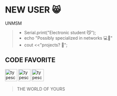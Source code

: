 # NEW USER 😸
UNMSM
>* Serial.print("Electronic student 😼");
>* echo "Possibly specialized in networks 💻🧨"
>* cout <<"projects? 📩";

## CODE FAVORITE
<p align="left">
<a href="https://www.gnu.org/software/bash/" target="_blank" rel="noreferrer"><img src="https://miro.medium.com/v2/resize:fit:600/1*FEE98iWinlZBYkxBAG8MvA.png" alt="typescript" width="40" height="40"/></a>
<a href="https://git-scm.com/" target="_blank" rel="noreferrer"><img src="https://stickermirchi.com/wp-content/uploads/2023/08/Git-Sticker-2-800x800.png" alt="typescript" width="40" height="40"/></a>
<a href="https://www.arduino.cc/" target="_blank" rel="noreferrer"><img src="https://cdn.worldvectorlogo.com/logos/arduino-1.svg" alt="typescript" width="40" height="40"/></a>
</p>

> THE WORLD OF YOURS

